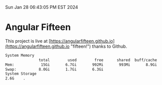 Sun Jan 28 06:43:05 PM EST 2024

# Angular Fifteen


This project is live at [https://angularfifteen.github.io](https://angularfifteen.github.io "fifteen!") thanks to Github.

```bash
System Memory
               total        used        free      shared  buff/cache   available
Mem:            15Gi       6.7Gi       992Mi       993Mi       8.9Gi       8.6Gi
Swap:          8.0Gi       1.7Gi       6.3Gi
System Storage
2.6G	.
```
